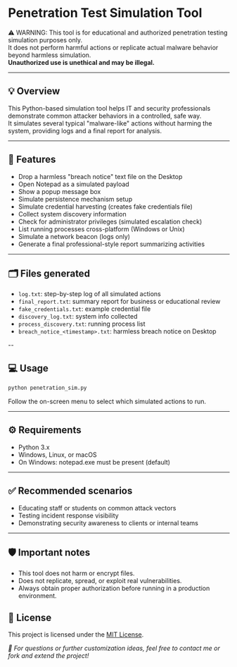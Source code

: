# Penetration Test Simulation Tool

⚠️ WARNING: This tool is for educational and authorized penetration testing simulation purposes only.  
It does not perform harmful actions or replicate actual malware behavior beyond harmless simulation.  
**Unauthorized use is unethical and may be illegal.**

---

## 💡 Overview

This Python-based simulation tool helps IT and security professionals demonstrate common attacker behaviors in a controlled, safe way.  
It simulates several typical "malware-like" actions without harming the system, providing logs and a final report for analysis.

---

## 🚀 Features

- Drop a harmless "breach notice" text file on the Desktop
- Open Notepad as a simulated payload
- Show a popup message box
- Simulate persistence mechanism setup
- Simulate credential harvesting (creates fake credentials file)
- Collect system discovery information
- Check for administrator privileges (simulated escalation check)
- List running processes cross-platform (Windows or Unix)
- Simulate a network beacon (logs only)
- Generate a final professional-style report summarizing activities

---

## 🗂️ Files generated

- `log.txt`: step-by-step log of all simulated actions
- `final_report.txt`: summary report for business or educational review
- `fake_credentials.txt`: example credential file
- `discovery_log.txt`: system info collected
- `process_discovery.txt`: running process list
- `breach_notice_<timestamp>.txt`: harmless breach notice on Desktop

--

## 💻 Usage

```bash
python penetration_sim.py
```
Follow the on-screen menu to select which simulated actions to run.

---

## ⚙️ Requirements
- Python 3.x
- Windows, Linux, or macOS
- On Windows: notepad.exe must be present (default)

---

## ✅ Recommended scenarios
- Educating staff or students on common attack vectors
- Testing incident response visibility
- Demonstrating security awareness to clients or internal teams

---

## 🛡️ Important notes
- This tool does not harm or encrypt files.
- Does not replicate, spread, or exploit real vulnerabilities.
- Always obtain proper authorization before running in a production environment.

## 📝 License

This project is licensed under the [MIT License](LICENSE).


*🎯 For questions or further customization ideas, feel free to contact me or fork and extend the project!*
